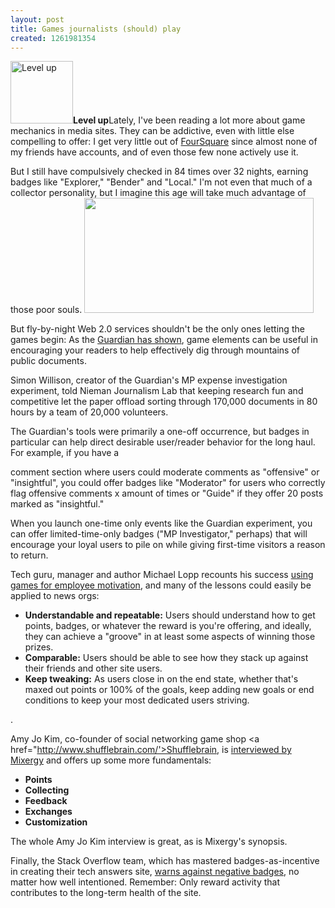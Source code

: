 ```yaml
---
layout: post
title: Games journalists (should) play
created: 1261981354
---
```

<span class="inline inline-right"><img src="http://morisy.com/files/images/levelup.thumbnail.jpg" alt="Level up" title="Level up"  class="image image-thumbnail " width="100" height="100" /><span class="caption" style="width: 98px;"><strong>Level up</strong></span></span>Lately, I've been reading a lot more about game mechanics in media sites. They can be addictive, even with little else compelling to offer: I get very little out of <a href="http://www.foursquare.com">FourSquare</a> since almost none of my friends have accounts, and of even those few none actively use it.

But I still have compulsively checked in 84 times over 32 nights, earning badges like "Explorer," "Bender" and "Local." I'm not even that much of a collector personality, but I imagine this age will take much advantage of those poor souls.
<span class="inline inline-center"><a href="http://foursquare.com/user/-23064"><img src="http://morisy.com/files/images/badges.jpg" alt="" title=""  class="image image-_original " width="367" height="184" /></a></span>

But fly-by-night Web 2.0 services shouldn't be the only ones letting the games begin: As the <a href="http://www.niemanlab.org/2009/06/four-crowdsourcing-lessons-from-the-guardians-spectacular-expenses-scandal-experiment/">Guardian has shown</a>, game elements can be useful in encouraging your readers to help effectively dig through mountains of public documents.

Simon Willison, creator of the Guardian's MP expense investigation experiment, told Nieman Journalism Lab that keeping research fun and competitive let the paper offload sorting through 170,000 documents in 80 hours by a team of 20,000 volunteers.

The Guardian's tools were primarily a one-off occurrence, but badges in particular can help direct desirable user/reader behavior for the long haul. For example, if you have a
<!--break-->
comment section where users could moderate comments as "offensive" or "insightful", you could offer badges like "Moderator" for users who correctly flag offensive comments x amount of times or "Guide" if they offer 20 posts marked as "insightful."

When you launch one-time only events like the Guardian experiment, you can offer limited-time-only badges ("MP Investigator," perhaps) that will encourage your loyal users to pile on while giving first-time visitors a reason to return.

Tech guru, manager and author Michael Lopp recounts his success <a href="http://www.randsinrepose.com/archives/2009/12/13/gaming_the_system.html">using games for employee motivation</a>, and many of the lessons could easily be applied to news orgs:

<ul>
<li><b>Understandable and repeatable:</b> Users should understand how to get points, badges, or whatever the reward is you're offering, and ideally, they can achieve a "groove" in at least some aspects of winning those prizes.</li>
<li><b>Comparable:</b> Users should be able to see how they stack up against their friends and other site users.</li>
<li><b>Keep tweaking:</b> As users close in on the end state, whether that's maxed out points or 100% of the goals, keep adding new goals or end conditions to keep your most dedicated users striving.</li></ul>.

Amy Jo Kim, co-founder of social networking game shop <a href="http://www.shufflebrain.com/'>Shufflebrain</a>, is <a href="http://mixergy.com/amy-jo-kim/">interviewed by Mixergy</a> and offers up some more fundamentals:
<ul>
<li><b>Points</b></li>
<li><b>Collecting</b></li>
<li><b>Feedback</b></li>
<li><b>Exchanges</b></li>
<li><b>Customization</b></li>
</ul>
The whole <a hjref="http://mixergy.com/amy-jo-kim/">Amy Jo Kim  interview</a> is great, as is Mixergy's synopsis. 

Finally, the Stack Overflow team, which has mastered badges-as-incentive in creating their tech answers site, <a href="http://blog.stackoverflow.com/2009/12/badges-positive-only/" rel="nofollow">warns against negative badges</a>, no matter how well intentioned. Remember: Only reward activity that contributes to the long-term health of the site.
